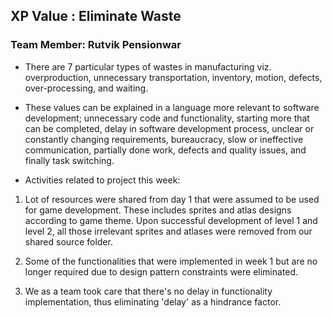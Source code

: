 ## XP Value : Eliminate Waste

### Team Member: Rutvik Pensionwar

* There are 7 particular types of wastes in manufacturing viz. overproduction, unnecessary transportation, inventory, motion, defects, over-processing, and waiting. 

* These values can be explained in a language more relevant to software development; unnecessary code and functionality, starting more that can be completed, delay in software development process, unclear or constantly changing requirements, bureaucracy, slow or ineffective communication, partially done work, defects and quality issues, and finally task switching.

* Activities related to project this week:

1.  Lot of resources were shared from day 1 that were assumed to be used for game development. These includes sprites and atlas designs according to game theme. Upon successful development of level 1 and level 2, all those irrelevant sprites and atlases were removed from our shared source folder.

2. Some of the functionalities that were implemented in week 1 but are no longer required due to design pattern constraints were eliminated.

3. We as a team took care that there's no delay in functionality implementation, thus eliminating 'delay' as a hindrance factor.
